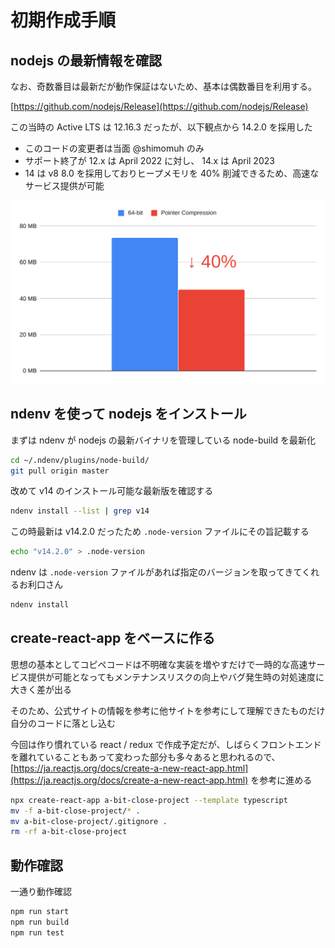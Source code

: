 # 初期作成手順

## nodejs の最新情報を確認

なお、奇数番目は最新だが動作保証はないため、基本は偶数番目を利用する。

[https://github.com/nodejs/Release](https://github.com/nodejs/Release)

この当時の Active LTS は 12.16.3 だったが、以下観点から 14.2.0 を採用した

* このコードの変更者は当面 @shimomuh のみ
* サポート終了が 12.x は April 2022 に対し、 14.x は April 2023
* 14 は v8 8.0 を採用しておりヒープメモリを 40% 削減できるため、高速なサービス提供が可能

![](doc/images/pointer-compression-chart.svg)

## ndenv を使って nodejs をインストール

まずは ndenv が nodejs の最新バイナリを管理している node-build を最新化

```zsh
cd ~/.ndenv/plugins/node-build/
git pull origin master
```

改めて v14 のインストール可能な最新版を確認する

```zsh
ndenv install --list | grep v14
```

この時最新は v14.2.0 だったため `.node-version` ファイルにその旨記載する

```zsh
echo "v14.2.0" > .node-version
```

ndenv は `.node-version` ファイルがあれば指定のバージョンを取ってきてくれるお利口さん

```zsh
ndenv install
```

## create-react-app をベースに作る

思想の基本としてコピペコードは不明確な実装を増やすだけで一時的な高速サービス提供が可能となってもメンテナンスリスクの向上やバグ発生時の対処速度に大きく差が出る

そのため、公式サイトの情報を参考に他サイトを参考にして理解できたものだけ自分のコードに落とし込む

今回は作り慣れている react / redux で作成予定だが、しばらくフロントエンドを離れていることもあって変わった部分も多々あると思われるので、 [https://ja.reactjs.org/docs/create-a-new-react-app.html](https://ja.reactjs.org/docs/create-a-new-react-app.html) を参考に進める

```zsh
npx create-react-app a-bit-close-project --template typescript
mv -f a-bit-close-project/* .
mv a-bit-close-project/.gitignore .
rm -rf a-bit-close-project
```

## 動作確認

一通り動作確認

```zsh
npm run start
npm run build
npm run test
```

